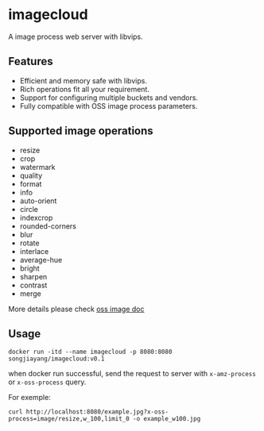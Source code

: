 # imagecloud
A image process web server with libvips.


## Features

- Efficient and memory safe with libvips.
- Rich operations fit all your requirement.
- Support for configuring multiple buckets and vendors.
- Fully compatible with OSS image process parameters.

## Supported image operations

- resize
- crop
- watermark
- quality
- format
- info
- auto-orient
- circle
- indexcrop
- rounded-corners
- blur
- rotate
- interlace
- average-hue
- bright
- sharpen
- contrast
- merge

More details please check [oss image doc](https://help.aliyun.com/document_detail/44688.html)

## Usage

```
docker run -itd --name imagecloud -p 8080:8080 songjiayang/imagecloud:v0.1
```

when docker run successful, send the request to server with `x-amz-process` or `x-oss-process` query.

For exemple:

```
curl http://localhost:8080/example.jpg?x-oss-process=image/resize,w_100,limit_0 -o example_w100.jpg
```
